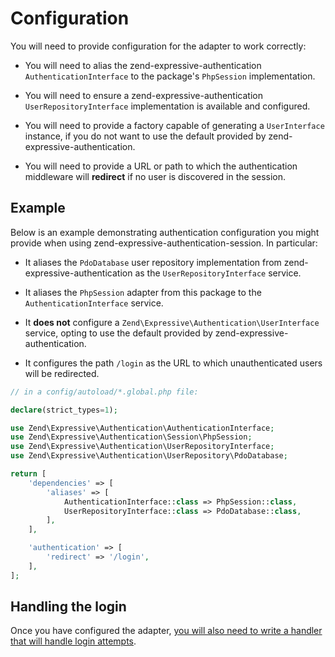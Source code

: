 # Configuration

You will need to provide configuration for the adapter to work correctly:

- You will need to alias the zend-expressive-authentication
  `AuthenticationInterface` to the package's `PhpSession` implementation.

- You will need to ensure a zend-expressive-authentication
  `UserRepositoryInterface` implementation is available and configured.

- You will need to provide a factory capable of generating a `UserInterface`
  instance, if you do not want to use the default provided by
  zend-expressive-authentication.

- You will need to provide a URL or path to which the authentication middleware
  will **redirect** if no user is discovered in the session.

## Example

Below is an example demonstrating authentication configuration you might provide
when using zend-expressive-authentication-session. In particular:

- It aliases the `PdoDatabase` user repository implementation from
  zend-expressive-authentication as the `UserRepositoryInterface` service.

- It aliases the `PhpSession` adapter from this package to the
  `AuthenticationInterface` service.

- It **does not** configure a `Zend\Expressive\Authentication\UserInterface`
  service, opting to use the default provided by zend-expressive-authentication.

- It configures the path `/login` as the URL to which unauthenticated users will
  be redirected.


```php
// in a config/autoload/*.global.php file:

declare(strict_types=1);

use Zend\Expressive\Authentication\AuthenticationInterface;
use Zend\Expressive\Authentication\Session\PhpSession;
use Zend\Expressive\Authentication\UserRepositoryInterface;
use Zend\Expressive\Authentication\UserRepository\PdoDatabase;

return [
    'dependencies' => [
        'aliases' => [
            AuthenticationInterface::class => PhpSession::class,
            UserRepositoryInterface::class => PdoDatabase::class,
        ],
    ],

    'authentication' => [
        'redirect' => '/login',
    ],
];
```

## Handling the login

Once you have configured the adapter, [you will also need to write a handler that
will handle login attempts](login-handler.md).
